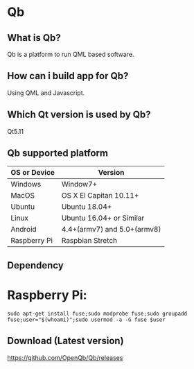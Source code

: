 # Qb

What is Qb?
--------------------
Qb is a platform to run QML based software.


How can i build app for Qb?
---------------------------
Using QML and Javascript.


Which Qt version is used by Qb?
-------------------------------
Qt5.11

Qb supported platform
-------------------------------

| OS or Device  | Version |
| ------------- | ------------- |
| Windows  | Window7+  |
| MacOS | OS X El Capitan 10.11+  |
| Ubuntu  | Ubuntu 18.04+ |
| Linux  | Ubuntu 16.04+ or Similar  |
| Android  | 4.4+(armv7) and 5.0+(armv8)  |
| Raspberry Pi  | Raspbian Stretch  |

Dependency
--------------------------------
# Raspberry Pi:
`sudo apt-get install fuse;sudo modprobe fuse;sudo groupadd fuse;user="$(whoami)";sudo usermod -a -G fuse $user`


Download (Latest version)
-------------------------------------------------------------
https://github.com/OpenQb/Qb/releases

